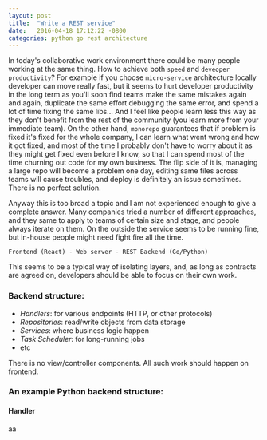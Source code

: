```yaml
---
layout: post
title:  "Write a REST service"
date:   2016-04-18 17:12:22 -0800
categories: python go rest architecture
---
```


In today's collaborative work environment there could be many people working at the same thing. How to achieve both `speed` and `deveoper productivity`? For example if you choose `micro-service` architecture locally developer can move really fast, but it seems to hurt developer productivity in the long term as you'll soon find teams make the same mistakes again and again, duplicate the same effort debugging the same error, and spend a lot of time fixing the same libs... And I feel like people learn less this way as they don't benefit from the rest of the community (you learn more from your immediate team). On the other hand, `monorepo` guarantees that if problem is fixed it's fixed for the whole company, I can learn what went wrong and how it got fixed, and most of the time I probably don't have to worry about it as they might get fixed even before I know, so that I can spend most of the time churning out code for my own business. The flip side of it is, managing a large repo will become a problem one day, editing same files across teams will cause troubles, and deploy is definitely an issue sometimes. There is no perfect solution.

Anyway this is too broad a topic and I am not experienced enough to give a complete answer. Many companies tried a number of different approaches, and they same to apply to teams of certain size and stage, and people always iterate on them. On the outside the service seems to be running fine, but in-house people might need fight fire all the time.

`Frontend (React) - Web server - REST Backend (Go/Python)`

This seems to be a typical way of isolating layers, and, as long as contracts are agreed on, developers should be able to focus on their own work.

### Backend structure:

 - *Handlers*: for various endpoints (HTTP, or other protocols)
 - *Repositories*: read/write objects from data storage
 - *Services*: where business logic happen
 - *Task Scheduler*: for long-running jobs
 - etc

There is no view/controller components. All such work should happen on frontend.

### An example Python backend structure:

#### Handler
aa
